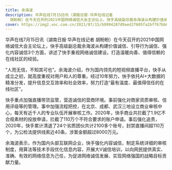 ```yaml
---
title: 余海波
description: 华声在线7月15日讯（湖南日报·华声在线记者
  胡盼盼）在今天召开的2021中国网络诚信大会主论坛上，快手高级副总裁余海波从构建价值诚信、引导行为诚信、强化内容诚信3个方面，讲述了快手重视网络诚信建设，打造温暖向善、值得信赖的在线社区的经验。
cover: https://img2.voc.com.cn/2021/07/15/b9994287d9aed2f605fa2bf767bb6bec2bd6e88a1626332441.jpg
---
```

<!--StartFragment-->

华声在线7月15日讯（湖南日报·华声在线记者 胡盼盼）在今天召开的2021中国网络诚信大会主论坛上，快手高级副总裁余海波从构建价值诚信、引导行为诚信、强化内容诚信3个方面，讲述了快手重视网络诚信建设，打造温暖向善、值得信赖的在线社区的经验。

“人而无信，不知其可也”。余海波介绍，作为国内领先的短视频直播平台，快手从成立之初，就高度重视对用户和人的尊重。经过10年努力，快手依托AI+大数据的精准分发，提升信息交互效率和社会效率，努力打造“最有温度、最值得信任的在线社区”。

快手重点加强直播带货监管，营造诚信的营商环境。事前强化对商家资质审核、信用评级等的管理。事中加强流程把控，在北京、成都、武汉三地设立商业审核中心，每天有近千人的专业队伍开展审核工作。2020年，快手商业共拦截了1.9亿不合规素材的投放申请，拦截了110万个不符合要求的账户申请。事后强化追责，2020年，快手累计清退了24个劣质团伙共计2100多个账号，封禁直播间超110万个，为公检法提供线索近40条，涉案金额超过8000万元。

余海波表示，作为国内头部互联网企业，快手强化内容诚信，制定系统详细的审核制度，用算法等技术手段优化信息内容，开展大V诚信培训，以向网民提供真实、准确、有效的网络信息为己任，为促进网络诚信发展、实现网络强国的战略目标贡献力量。

<!--EndFragment-->